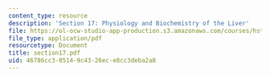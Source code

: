 ```yaml
---
content_type: resource
description: 'Section 17: Physiology and Biochemistry of the Liver'
file: https://ol-ocw-studio-app-production.s3.amazonaws.com/courses/hst-121-gastroenterology-fall-2005/46786cc305149c4326ece8cc3deba2a8_section17.pdf
file_type: application/pdf
resourcetype: Document
title: section17.pdf
uid: 46786cc3-0514-9c43-26ec-e8cc3deba2a8
---
```

